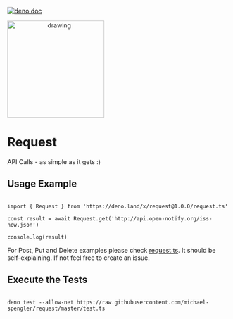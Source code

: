 [![deno doc](https://doc.deno.land/badge.svg)](https://doc.deno.land/https/deno.land/x/request/mod.ts)


<a target="__blank" href="https://brave.com/">
<img style="text-align: center" src="https://brave.com/wp-content/uploads/2019/01/logotype-full-color.svg" alt="drawing" width="220" />
</a>


# Request

API Calls - as simple as it gets :)

## Usage Example

```

import { Request } from 'https://deno.land/x/request@1.0.0/request.ts'

const result = await Request.get('http://api.open-notify.org/iss-now.json')

console.log(result)

```

For Post, Put and Delete examples please check
[request.ts](https://deno.land/x/request@1.0.0/request.ts). It should be
self-explaining. If not feel free to create an issue.

## Execute the Tests

```

deno test --allow-net https://raw.githubusercontent.com/michael-spengler/request/master/test.ts

```
